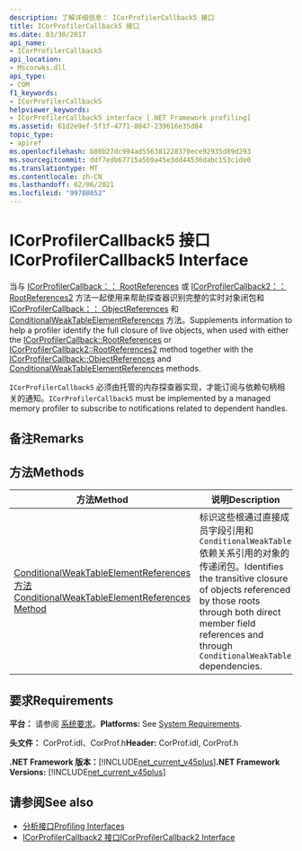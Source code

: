 ```yaml
---
description: 了解详细信息： ICorProfilerCallback5 接口
title: ICorProfilerCallback5 接口
ms.date: 03/30/2017
api_name:
- ICorProfilerCallback5
api_location:
- Mscorwks.dll
api_type:
- COM
f1_keywords:
- ICorProfilerCallback5
helpviewer_keywords:
- ICorProfilerCallback5 interface [.NET Framework profiling]
ms.assetid: 61d2e9ef-5f1f-4771-8847-239616e35d84
topic_type:
- apiref
ms.openlocfilehash: b80b27dc994ad556381228370ece92935d89d293
ms.sourcegitcommit: ddf7edb67715a5b9a45e3dd44536dabc153c1de0
ms.translationtype: MT
ms.contentlocale: zh-CN
ms.lasthandoff: 02/06/2021
ms.locfileid: "99788652"
---
```

# <a name="icorprofilercallback5-interface"></a><span data-ttu-id="57b53-103">ICorProfilerCallback5 接口</span><span class="sxs-lookup"><span data-stu-id="57b53-103">ICorProfilerCallback5 Interface</span></span>

<span data-ttu-id="57b53-104">当与 [ICorProfilerCallback：： RootReferences](icorprofilercallback-rootreferences-method.md) 或 [ICorProfilerCallback2：： RootReferences2](icorprofilercallback2-rootreferences2-method.md) 方法一起使用来帮助探查器识别完整的实时对象闭包和 [ICorProfilerCallback：： ObjectReferences](icorprofilercallback-objectreferences-method.md) 和 [ConditionalWeakTableElementReferences](icorprofilercallback5-conditionalweaktableelementreferences-method.md) 方法。</span><span class="sxs-lookup"><span data-stu-id="57b53-104">Supplements information to help a profiler identify the full closure of live objects, when used with either the [ICorProfilerCallback::RootReferences](icorprofilercallback-rootreferences-method.md) or [ICorProfilerCallback2::RootReferences2](icorprofilercallback2-rootreferences2-method.md) method together with the [ICorProfilerCallback::ObjectReferences](icorprofilercallback-objectreferences-method.md) and [ConditionalWeakTableElementReferences](icorprofilercallback5-conditionalweaktableelementreferences-method.md) methods.</span></span>  
  
 <span data-ttu-id="57b53-105">`ICorProfilerCallback5` 必须由托管的内存探查器实现，才能订阅与依赖句柄相关的通知。</span><span class="sxs-lookup"><span data-stu-id="57b53-105">`ICorProfilerCallback5` must be implemented by a managed memory profiler to subscribe to notifications related to dependent handles.</span></span>  
  
## <a name="remarks"></a><span data-ttu-id="57b53-106">备注</span><span class="sxs-lookup"><span data-stu-id="57b53-106">Remarks</span></span>  
  
## <a name="methods"></a><span data-ttu-id="57b53-107">方法</span><span class="sxs-lookup"><span data-stu-id="57b53-107">Methods</span></span>  
  
|<span data-ttu-id="57b53-108">方法</span><span class="sxs-lookup"><span data-stu-id="57b53-108">Method</span></span>|<span data-ttu-id="57b53-109">说明</span><span class="sxs-lookup"><span data-stu-id="57b53-109">Description</span></span>|  
|------------|-----------------|  
|[<span data-ttu-id="57b53-110">ConditionalWeakTableElementReferences 方法</span><span class="sxs-lookup"><span data-stu-id="57b53-110">ConditionalWeakTableElementReferences Method</span></span>](icorprofilercallback5-conditionalweaktableelementreferences-method.md)|<span data-ttu-id="57b53-111">标识这些根通过直接成员字段引用和 `ConditionalWeakTable` 依赖关系引用的对象的传递闭包。</span><span class="sxs-lookup"><span data-stu-id="57b53-111">Identifies the transitive closure of objects referenced by those roots through both direct member field references and through `ConditionalWeakTable` dependencies.</span></span>|  
  
## <a name="requirements"></a><span data-ttu-id="57b53-112">要求</span><span class="sxs-lookup"><span data-stu-id="57b53-112">Requirements</span></span>  

 <span data-ttu-id="57b53-113">**平台：** 请参阅 [系统要求](../../get-started/system-requirements.md)。</span><span class="sxs-lookup"><span data-stu-id="57b53-113">**Platforms:** See [System Requirements](../../get-started/system-requirements.md).</span></span>  
  
 <span data-ttu-id="57b53-114">**头文件：** CorProf.idl、CorProf.h</span><span class="sxs-lookup"><span data-stu-id="57b53-114">**Header:** CorProf.idl, CorProf.h</span></span>  
  
 <span data-ttu-id="57b53-115">**.NET Framework 版本：**[!INCLUDE[net_current_v45plus](../../../../includes/net-current-v45plus-md.md)]</span><span class="sxs-lookup"><span data-stu-id="57b53-115">**.NET Framework Versions:** [!INCLUDE[net_current_v45plus](../../../../includes/net-current-v45plus-md.md)]</span></span>  
  
## <a name="see-also"></a><span data-ttu-id="57b53-116">请参阅</span><span class="sxs-lookup"><span data-stu-id="57b53-116">See also</span></span>

- [<span data-ttu-id="57b53-117">分析接口</span><span class="sxs-lookup"><span data-stu-id="57b53-117">Profiling Interfaces</span></span>](profiling-interfaces.md)
- [<span data-ttu-id="57b53-118">ICorProfilerCallback2 接口</span><span class="sxs-lookup"><span data-stu-id="57b53-118">ICorProfilerCallback2 Interface</span></span>](icorprofilercallback2-interface.md)
